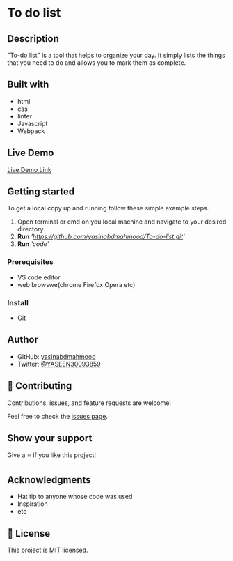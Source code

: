 # To do list

## Description

"To-do list" is a tool that helps to organize your day. It simply lists the things that you need to do and allows you to mark them as complete. 

## Built with

* html
* css
* linter
* Javascript
* Webpack

## Live Demo 

[Live Demo Link](https://yasinabdmahmood.github.io/To-do-list/)



## Getting started 

To get a local copy up and running follow these simple example steps.
1. Open terminal or cmd on you local machine and navigate to your desired directory.
2. **Run**    *'https://github.com/yasinabdmahmood/To-do-list.git'*
3. **Run**   *'code'*



### Prerequisites
* VS code editor
* web browswe(chrome Firefox Opera etc)

### Install
* Git 



## Author
* GitHub: [yasinabdmahmood](https://github.com/yasinabdmahmood)
* Twitter: [@YASEEN30093859](https://twitter.com/yasenabd7)



## 🤝 Contributing

Contributions, issues, and feature requests are welcome!

Feel free to check the [issues page](../../issues/).

## Show your support

Give a ⭐️ if you like this project!

## Acknowledgments

- Hat tip to anyone whose code was used
- Inspiration
- etc

## 📝 License

This project is [MIT](./MIT.md) licensed.
